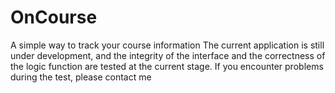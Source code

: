 # OnCourse
A simple way to track your course information The current application is still under development, and the integrity of the interface and the correctness of the logic function are tested at the current stage. If you encounter problems during the test, please contact me
